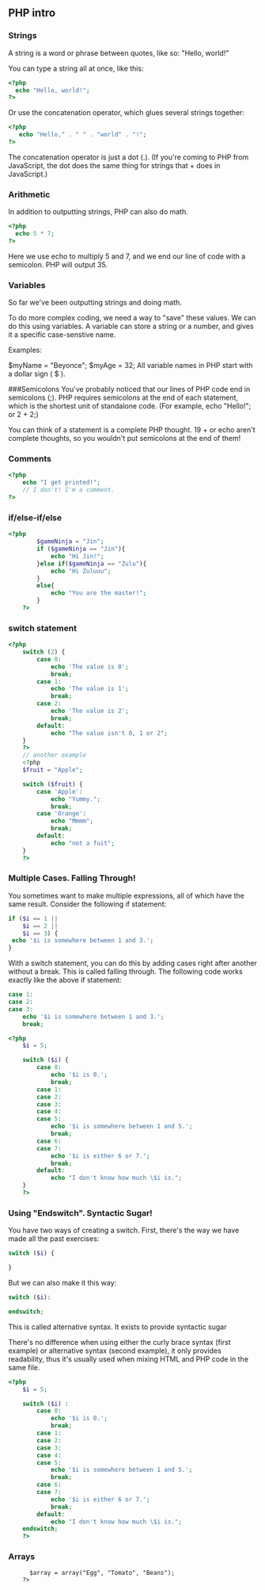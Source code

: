 ## PHP intro
### Strings
A string is a word or phrase between quotes, like so: "Hello, world!"

You can type a string all at once, like this:
```php
<?php
  echo "Hello, world!";
?>
```
Or use the concatenation operator, which glues several strings together:
```php
<?php
   echo "Hello," . " " . "world" . "!";
?>
```
The concatenation operator is just a dot (.). (If you're coming to PHP from JavaScript, the dot does the same thing for strings that + does in JavaScript.)

### Arithmetic
In addition to outputting strings, PHP can also do math.
```php
<?php
  echo 5 * 7;
?>
```
Here we use echo to multiply 5 and 7, and we end our line of code with a semicolon. PHP will output 35.

### Variables
So far we've been outputting strings and doing math.

To do more complex coding, we need a way to "save" these values. We can do this using variables. A variable can store a string or a number, and gives it a specific case-senstive name.

Examples:

$myName = "Beyonce";
$myAge = 32;
All variable names in PHP start with a dollar sign ( $ ).

###Semicolons
You've probably noticed that our lines of PHP code end in semicolons (;). PHP requires semicolons at the end of each statement, which is the shortest unit of standalone code. (For example, echo "Hello!"; or 2 + 2;)

You can think of a statement is a complete PHP thought. 19 + or echo aren't complete thoughts, so you wouldn't put semicolons at the end of them!

<?php echo "Use your semicolons!"; ?>
### Comments
```php
<?php
    echo "I get printed!";
    // I don't! I'm a comment.
?>
```
### if/else-if/else
```php
<?php
        $gameNinja = "Jin";
        if ($gameNinja == "Jin"){
            echo "Hi Jin!";
        }else if($gameNinja == "Zulu"){
            echo "Hi Zuluuu";
        }
        else{
            echo "You are the master!";
        }
    ?>
```
### switch statement
```php
<?php
    switch (2) {
        case 0:
            echo 'The value is 0';
            break;
        case 1:
            echo 'The value is 1';
            break;
        case 2:
            echo 'The value is 2';
            break;
        default:
            echo "The value isn't 0, 1 or 2";
    }
    ?>
    // another example
    <?php
    $fruit = "Apple";

    switch ($fruit) {
        case 'Apple':
            echo "Yummy.";
            break;
        case 'Orange':
            echo "Mmmm";
            break;
        default:
            echo "not a fuit";
    }
    ?>
```
### Multiple Cases. Falling Through!
You sometimes want to make multiple expressions, all of which have the same result. Consider the following if statement:
```php
if ($i == 1 ||
    $i == 2 ||
    $i == 3) {
 echo '$i is somewhere between 1 and 3.';
}
```
With a switch statement, you can do this by adding cases right after another without a break. This is called falling through. The following code works exactly like the above if statement:
```php
case 1:
case 2:
case 3:
    echo '$i is somewhere between 1 and 3.';
    break;
```
<!-- example complete -->
```php
<?php
    $i = 5;

    switch ($i) {
        case 0:
            echo '$i is 0.';
            break;
        case 1:
        case 2:
        case 3:
        case 4:
        case 5:
            echo '$i is somewhere between 1 and 5.';
            break;
        case 6:
        case 7:
            echo '$i is either 6 or 7.';
            break;
        default:
            echo "I don't know how much \$i is.";
    }
    ?>
```

### Using "Endswitch". Syntactic Sugar!
You have two ways of creating a switch. First, there's the way we have made all the past exercises:
```php
switch ($i) {

}
```
But we can also make it this way:
```php
switch ($i):

endswitch;
```
This is called alternative syntax. It exists to provide syntactic sugar

There's no difference when using either the curly brace syntax (first example) or alternative syntax (second example), it only provides readability, thus it's usually used when mixing HTML and PHP code in the same file.
```php
<?php
    $i = 5;

    switch ($i) :
        case 0:
            echo '$i is 0.';
            break;
        case 1:
        case 2:
        case 3:
        case 4:
        case 5:
            echo '$i is somewhere between 1 and 5.';
            break;
        case 6:
        case 7:
            echo '$i is either 6 or 7.';
            break;
        default:
            echo "I don't know how much \$i is.";
    endswitch;
    ?>
```
### Arrays
```php<?php
      $array = array("Egg", "Tomato", "Beans");
    ?>  
```
###
###

